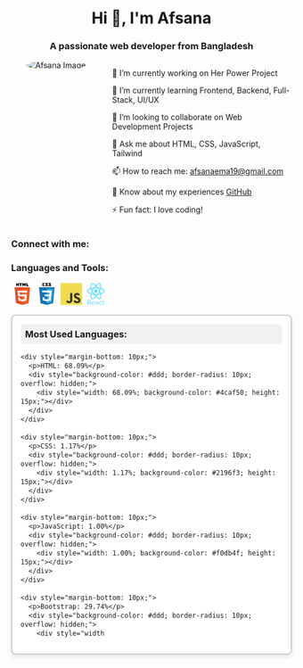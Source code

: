<!DOCTYPE html>
<html lang="en">
<head>
  <meta charset="UTF-8">
  <meta name="viewport" content="width=device-width, initial-scale=1.0">
  <title>My Web Page</title>
</head>
<body>
  <h1 align="center">Hi 👋, I'm Afsana</h1>
  <h3 align="center">A passionate web developer from Bangladesh</h3>

  <section style="display: flex; flex-wrap: wrap; gap: 20px; justify-content: center;">
    <div style="flex: 1; text-align: center;">
      <img src="https://camo.githubusercontent.com/aefba8fea588656a8604b61003108a1ac22992a44d59be5ad4f0913e69c3e7e1/68747470733a2f2f692e67696665722e636f6d2f4a5841302e676966" alt="Afsana Image" style="width: 100px; height: 100px; border-radius: 50%;"/>
    </div>
    <div style="flex: 2; text-align: left;">
      <p>🔭 I’m currently working on Her Power Project</p>
      <p>🌱 I’m currently learning Frontend, Backend, Full-Stack, UI/UX</p>
      <p>👯 I’m looking to collaborate on Web Development Projects</p>
      <p>💬 Ask me about HTML, CSS, JavaScript, Tailwind</p>
      <p>📫 How to reach me: <a href="mailto:afsanaema19@gmail.com">afsanaema19@gmail.com</a></p>
      <p>📄 Know about my experiences <a href="https://github.com/Afsana-Ferdous2259">GitHub</a></p>
      <p>⚡ Fun fact: I love coding!</p>
    </div>
  </section>

  <h3 align="left">Connect with me:</h3>

  <h3 align="left">Languages and Tools:</h3>
  <p align="left">
    <img src="https://raw.githubusercontent.com/devicons/devicon/master/icons/html5/html5-original-wordmark.svg" alt="html5" width="40" height="40"/> 
    <img src="https://raw.githubusercontent.com/devicons/devicon/master/icons/css3/css3-original-wordmark.svg" alt="css3" width="40" height="40"/> 
    <img src="https://raw.githubusercontent.com/devicons/devicon/master/icons/javascript/javascript-original.svg" alt="javascript" width="40" height="40"/>
    <img src="https://raw.githubusercontent.com/devicons/devicon/master/icons/react/react-original-wordmark.svg" alt="react" width="40" height="40"/>
  </p>

  <div style="background: #ffffff; border: 2px solid #ccc; border-radius: 8px; padding: 15px; width: fit-content; box-shadow: 0 4px 8px rgba(0, 0, 0, 0.1);">
    <h3 align="left" style="padding: 8px; border-radius: 6px; background-color: #f1f1f1; margin: 0;">Most Used Languages:</h3>
    
    <div style="margin-bottom: 10px;">
      <p>HTML: 68.09%</p>
      <div style="background-color: #ddd; border-radius: 10px; overflow: hidden;">
        <div style="width: 68.09%; background-color: #4caf50; height: 15px;"></div>
      </div>
    </div>

    <div style="margin-bottom: 10px;">
      <p>CSS: 1.17%</p>
      <div style="background-color: #ddd; border-radius: 10px; overflow: hidden;">
        <div style="width: 1.17%; background-color: #2196f3; height: 15px;"></div>
      </div>
    </div>

    <div style="margin-bottom: 10px;">
      <p>JavaScript: 1.00%</p>
      <div style="background-color: #ddd; border-radius: 10px; overflow: hidden;">
        <div style="width: 1.00%; background-color: #f0db4f; height: 15px;"></div>
      </div>
    </div>

    <div style="margin-bottom: 10px;">
      <p>Bootstrap: 29.74%</p>
      <div style="background-color: #ddd; border-radius: 10px; overflow: hidden;">
        <div style="width



